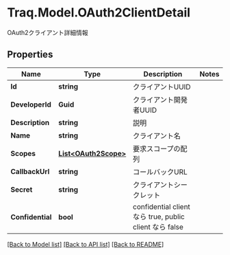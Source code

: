 # Traq.Model.OAuth2ClientDetail
OAuth2クライアント詳細情報

## Properties

Name | Type | Description | Notes
------------ | ------------- | ------------- | -------------
**Id** | **string** | クライアントUUID | 
**DeveloperId** | **Guid** | クライアント開発者UUID | 
**Description** | **string** | 説明 | 
**Name** | **string** | クライアント名 | 
**Scopes** | [**List&lt;OAuth2Scope&gt;**](OAuth2Scope.md) | 要求スコープの配列 | 
**CallbackUrl** | **string** | コールバックURL | 
**Secret** | **string** | クライアントシークレット | 
**Confidential** | **bool** | confidential client なら true, public client なら false | 

[[Back to Model list]](../README.md#documentation-for-models) [[Back to API list]](../README.md#documentation-for-api-endpoints) [[Back to README]](../README.md)

